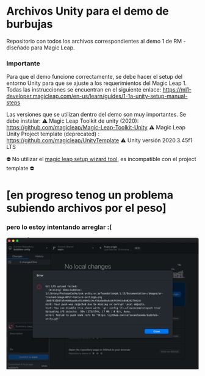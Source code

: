# Archivos Unity para el demo de burbujas
Repositorio con todos los archivos correspondientes al demo 1 de RM - diseñado para Magic Leap.

### Importante
Para que el demo funcione correctamente, se debe hacer el setup del entorno Unity para que se ajuste a los requerimientos del Magic Leap 1. Todas las instrucciones se encuentran en el siguiente enlace: https://ml1-developer.magicleap.com/en-us/learn/guides/1-1a-unity-setup-manual-steps

Las versiones que se utilizan dentro del demo son muy importantes. Se debe instalar:
:warning: Magic Leap Toolkit de unity (2020): https://github.com/magicleap/Magic-Leap-Toolkit-Unity
:warning: Magic Leap Unity Project template (deprecated) : https://github.com/magicleap/UnityTemplate
:warning: Unity versión 2020.3.45f1 LTS

:no_entry: No utilizar el [magic leap setup wizard tool](https://assetstore.unity.com/packages/tools/integration/magic-leap-setup-tool-194780), es incompatible con el project template :no_entry:

# [en progreso tenog un problema subiendo archivos por el peso]
### pero lo estoy intentando arreglar :(

![error](https://github.com/sofiacastaneda/bubbles-unity/blob/main/error.png "error")
